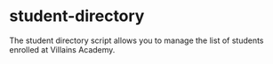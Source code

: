 # student-directory

The student directory script allows you to manage the list of students enrolled at Villains Academy. 

